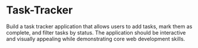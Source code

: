 # Task-Tracker
Build a task tracker application that allows users to add tasks, mark them as complete, and filter tasks by status. The application should be interactive and visually appealing while demonstrating core web development skills.
